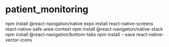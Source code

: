 # patient_monitoring
npm install @react-navigation/native
expo install react-native-screens react-native-safe-area-context
npm install @react-navigation/native-stack
npm install @react-navigation/bottom-tabs
npm install --save react-native-vector-icons
